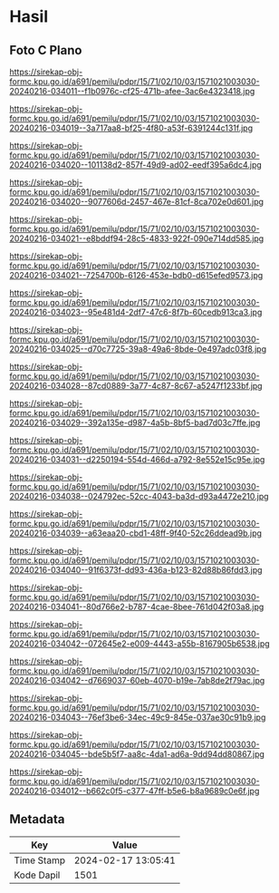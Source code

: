 # Hasil

## Foto C Plano

https://sirekap-obj-formc.kpu.go.id/a691/pemilu/pdpr/15/71/02/10/03/1571021003030-20240216-034011--f1b0976c-cf25-471b-afee-3ac6e4323418.jpg

https://sirekap-obj-formc.kpu.go.id/a691/pemilu/pdpr/15/71/02/10/03/1571021003030-20240216-034019--3a717aa8-bf25-4f80-a53f-6391244c131f.jpg

https://sirekap-obj-formc.kpu.go.id/a691/pemilu/pdpr/15/71/02/10/03/1571021003030-20240216-034020--101138d2-857f-49d9-ad02-eedf395a6dc4.jpg

https://sirekap-obj-formc.kpu.go.id/a691/pemilu/pdpr/15/71/02/10/03/1571021003030-20240216-034020--9077606d-2457-467e-81cf-8ca702e0d601.jpg

https://sirekap-obj-formc.kpu.go.id/a691/pemilu/pdpr/15/71/02/10/03/1571021003030-20240216-034021--e8bddf94-28c5-4833-922f-090e714dd585.jpg

https://sirekap-obj-formc.kpu.go.id/a691/pemilu/pdpr/15/71/02/10/03/1571021003030-20240216-034021--7254700b-6126-453e-bdb0-d615efed9573.jpg

https://sirekap-obj-formc.kpu.go.id/a691/pemilu/pdpr/15/71/02/10/03/1571021003030-20240216-034023--95e481d4-2df7-47c6-8f7b-60cedb913ca3.jpg

https://sirekap-obj-formc.kpu.go.id/a691/pemilu/pdpr/15/71/02/10/03/1571021003030-20240216-034025--d70c7725-39a8-49a6-8bde-0e497adc03f8.jpg

https://sirekap-obj-formc.kpu.go.id/a691/pemilu/pdpr/15/71/02/10/03/1571021003030-20240216-034028--87cd0889-3a77-4c87-8c67-a5247f1233bf.jpg

https://sirekap-obj-formc.kpu.go.id/a691/pemilu/pdpr/15/71/02/10/03/1571021003030-20240216-034029--392a135e-d987-4a5b-8bf5-bad7d03c7ffe.jpg

https://sirekap-obj-formc.kpu.go.id/a691/pemilu/pdpr/15/71/02/10/03/1571021003030-20240216-034031--d2250194-554d-466d-a792-8e552e15c95e.jpg

https://sirekap-obj-formc.kpu.go.id/a691/pemilu/pdpr/15/71/02/10/03/1571021003030-20240216-034038--024792ec-52cc-4043-ba3d-d93a4472e210.jpg

https://sirekap-obj-formc.kpu.go.id/a691/pemilu/pdpr/15/71/02/10/03/1571021003030-20240216-034039--a63eaa20-cbd1-48ff-9f40-52c26ddead9b.jpg

https://sirekap-obj-formc.kpu.go.id/a691/pemilu/pdpr/15/71/02/10/03/1571021003030-20240216-034040--91f6373f-dd93-436a-b123-82d88b86fdd3.jpg

https://sirekap-obj-formc.kpu.go.id/a691/pemilu/pdpr/15/71/02/10/03/1571021003030-20240216-034041--80d766e2-b787-4cae-8bee-761d042f03a8.jpg

https://sirekap-obj-formc.kpu.go.id/a691/pemilu/pdpr/15/71/02/10/03/1571021003030-20240216-034042--072645e2-e009-4443-a55b-8167905b6538.jpg

https://sirekap-obj-formc.kpu.go.id/a691/pemilu/pdpr/15/71/02/10/03/1571021003030-20240216-034042--d7669037-60eb-4070-b19e-7ab8de2f79ac.jpg

https://sirekap-obj-formc.kpu.go.id/a691/pemilu/pdpr/15/71/02/10/03/1571021003030-20240216-034043--76ef3be6-34ec-49c9-845e-037ae30c91b9.jpg

https://sirekap-obj-formc.kpu.go.id/a691/pemilu/pdpr/15/71/02/10/03/1571021003030-20240216-034045--bde5b5f7-aa8c-4da1-ad6a-9dd94dd80867.jpg

https://sirekap-obj-formc.kpu.go.id/a691/pemilu/pdpr/15/71/02/10/03/1571021003030-20240216-034012--b662c0f5-c377-47ff-b5e6-b8a9689c0e6f.jpg


## Metadata

| Key        | Value               |
| ---------- | ------------------- |
| Time Stamp | 2024-02-17 13:05:41 |
| Kode Dapil | 1501                |



